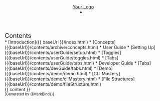 <head-bottom>
  <link rel="stylesheet" href="{{baseUrl}}/stylesheets/main.css">
</head-bottom>

<header sticky>
  <navbar type="dark">
    <a slot="brand" href="{{baseUrl}}/index.html" title="Home" class="navbar-brand">Your Logo</a>
    <li slot="right">
      <form class="navbar-form">
        <searchbar :data="searchData" placeholder="Search" :on-hit="searchCallback" menu-align-right></searchbar>
      </form>
    </li>
  </navbar>
</header>

<div id="flex-body">
  <nav id="site-nav">
    <div class="site-nav-top">
      <div class="fw-bold mb-2" style="font-size: 1.25rem;">Contents</div>
    </div>
    <div class="nav-component slim-scroll">
      <site-nav>
* [Introduction]({{ baseUrl }}/index.html)
  * [Concepts]({{baseUrl}}/contents/archive/concepts.html)
* User Guide
  * [Setting Up]({{baseUrl}}/contents/userGuide/setup.html)
  * [Toggles]({{baseUrl}}/contents/userGuide/toggles.html)
  * [Tabs]({{baseUrl}}/contents/userGuide/tabs.html)
* Developer Guide
  * [Tabs]({{baseUrl}}/contents/devGuide/tabs.html)
* [Demo]({{baseUrl}}/contents/demo/demo.html)
  * [CLI Mastery]({{baseUrl}}/contents/demo/cliMastery.html)
  * [File Structures]({{baseUrl}}/contents/demo/fileStructure.html) 
      </site-nav>
    </div>
  </nav>
  <div id="content-wrapper">
    <breadcrumb />
    {{ content }}
  </div>
  <nav id="page-nav">
    <div class="nav-component slim-scroll">
      <page-nav />
    </div>
  </nav>
  <scroll-top-button></scroll-top-button>
</div>

<footer>
  <!-- Support MarkBind by including a link to us on your landing page! -->
  <div class="text-center">
    <small>[Generated by {{MarkBind}}]</small>
  </div>
</footer>
